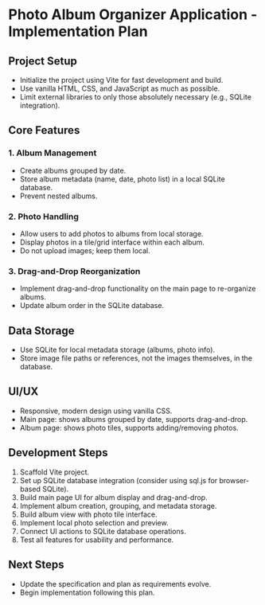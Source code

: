 # Photo Album Organizer Application - Implementation Plan

## Project Setup

- Initialize the project using Vite for fast development and build.
- Use vanilla HTML, CSS, and JavaScript as much as possible.
- Limit external libraries to only those absolutely necessary (e.g., SQLite integration).

## Core Features

### 1. Album Management
- Create albums grouped by date.
- Store album metadata (name, date, photo list) in a local SQLite database.
- Prevent nested albums.

### 2. Photo Handling
- Allow users to add photos to albums from local storage.
- Display photos in a tile/grid interface within each album.
- Do not upload images; keep them local.

### 3. Drag-and-Drop Reorganization
- Implement drag-and-drop functionality on the main page to re-organize albums.
- Update album order in the SQLite database.

## Data Storage
- Use SQLite for local metadata storage (albums, photo info).
- Store image file paths or references, not the images themselves, in the database.

## UI/UX
- Responsive, modern design using vanilla CSS.
- Main page: shows albums grouped by date, supports drag-and-drop.
- Album page: shows photo tiles, supports adding/removing photos.

## Development Steps
1. Scaffold Vite project.
2. Set up SQLite database integration (consider using sql.js for browser-based SQLite).
3. Build main page UI for album display and drag-and-drop.
4. Implement album creation, grouping, and metadata storage.
5. Build album view with photo tile interface.
6. Implement local photo selection and preview.
7. Connect UI actions to SQLite database operations.
8. Test all features for usability and performance.

## Next Steps
- Update the specification and plan as requirements evolve.
- Begin implementation following this plan.
